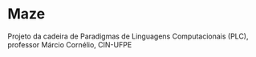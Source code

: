 # Maze
Projeto da cadeira de Paradigmas de Linguagens Computacionais (PLC), professor Márcio Cornélio, CIN-UFPE

